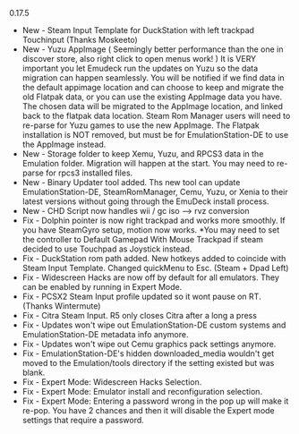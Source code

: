 0.17.5

- New - Steam Input Template for DuckStation with left trackpad Touchinput (Thanks Moskeeto)
- New - Yuzu AppImage ( Seemingly better performance than the one in discover store, also right click to open menus work! )
  It is VERY important you let Emudeck run the updates on Yuzu so the
  data migration can happen seamlessly. You will be notified if we find data in the default appimage location
  and can choose to keep and migrate the old Flatpak data, or you can use the existing AppImage data you have.
  The chosen data will be migrated to the AppImage location, and linked back to the flatpak data location.
  Steam Rom Manager users will need to re-parse for Yuzu games to use the new AppImage.
  The Flatpak installation is NOT removed, but must be for EmulationStation-DE to use the AppImage instead.
- New - Storage folder to keep Xemu, Yuzu, and RPCS3 data in the Emulation folder. Migration will happen at the start.
  You may need to re-parse for rpcs3 installed files.
- New - Binary Updater tool added. Ths new tool can update EmulationStation-DE, SteamRomManager, Cemu, Yuzu, or Xenia
  to their latest versions without going through the EmuDeck install process.
- New - CHD Script now handles wii / gc iso --> rvz conversion
- Fix - Dolphin pointer is now right trackpad and works more smoothly. If you have SteamGyro setup, motion now works.
  \*You may need to set the controller to Default Gamepad With Mouse Trackpad if steam decided to use Touchpad as Joystick instead.
- Fix - DuckStation rom path added. New hotkeys added to coincide with Steam Input Template. Changed quickMenu to Esc. (Steam + Dpad Left)
- Fix - Widescreen Hacks are now off by default for all emulators. They can be enabled by running in Expert Mode.
- Fix - PCSX2 Steam Input profile updated so it wont pause on RT. (Thanks Wintermute)
- Fix - Citra Steam Input. R5 only closes Citra after a long a press
- Fix - Updates won't wipe out EmulationStation-DE custom systems and EmulationStation-DE metadata info anymore.
- Fix - Updates won't wipe out Cemu graphics pack settings anymore.
- Fix - EmulationStation-DE's hidden downloaded_media wouldn't get moved
  to the Emulation/tools directory if the setting existed but was blank.
- Fix - Expert Mode: Widescreen Hacks Selection.
- Fix - Expert Mode: Emulator install and reconfiguration selection.
- Fix - Expert Mode: Entering a password wrong in the pop up will make it re-pop.
  You have 2 chances and then it will disable the Expert mode settings that require a password.
